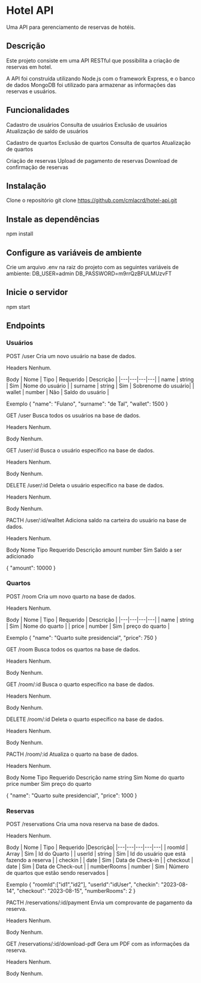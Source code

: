 # Hotel API
Uma API para gerenciamento de reservas de hotéis.

## Descrição
Este projeto consiste em uma API RESTful que possibilita a criação de reservas em hotel.

A API foi construída utilizando Node.js com o framework Express, e o banco de dados MongoDB foi utilizado para armazenar as informações das reservas e usuários.

## Funcionalidades
Cadastro de usuários
Consulta de usuários
Exclusão de usuários
Atualização de saldo de usuários

Cadastro de quartos
Exclusão de quartos
Consulta de quartos
Atualização de quartos

Criação de reservas
Upload de pagamento de reservas
Download de confirmação de reservas

## Instalação
Clone o repositório
git clone https://github.com/cmlacrd/hotel-api.git

## Instale as dependências
npm install

## Configure as variáveis de ambiente
Crie um arquivo .env na raiz do projeto com as seguintes variáveis de ambiente:
DB_USER=admin
DB_PASSWORD=m9rrQzBFULMUzvFT

## Inicie o servidor
npm start

## Endpoints

### Usuários
POST /user
Cria um novo usuário na base de dados.

Headers
Nenhum.

Body
| Nome  | Tipo  | Requerido  |  Descrição |
|---|---|---|---|
| name | string | Sim | Nome do usuário |
| surname | string | Sim | Sobrenome do usuário|
| wallet | number | Não | Saldo do usuário |


Exemplo
{
"name": "Fulano",
"surname": "de Tal",
"wallet": 1500
}

GET /user
Busca todos os usuários na base de dados.

Headers
Nenhum.

Body
Nenhum.

GET /user/:id
Busca o usuário específico na base de dados.

Headers
Nenhum.

Body
Nenhum.

DELETE /user/:id
Deleta o usuário específico na base de dados.

Headers
Nenhum.

Body
Nenhum.

PACTH /user/:id/walltet
Adiciona saldo na carteira do usuário na base de dados.

Headers
Nenhum.

Body
Nome Tipo Requerido Descrição
amount number Sim Saldo a ser adicionado

{
"amount": 10000
}

### Quartos
POST /room
Cria um novo quarto na base de dados.

Headers
Nenhum.

Body
| Nome | Tipo | Requerido | Descrição |
|---|---|---|---|
| name | string | Sim | Nome do quarto |
| price | number | Sim | preço do quarto |

Exemplo
{
"name": "Quarto suíte presidencial",
"price": 750
}

GET /room
Busca todos os quartos na base de dados.

Headers
Nenhum.

Body
Nenhum.

GET /room/:id
Busca o quarto específico na base de dados.

Headers
Nenhum.

Body
Nenhum.

DELETE /room/:id
Deleta o quarto específico na base de dados.

Headers
Nenhum.

Body
Nenhum.

PACTH /room/:id
Atualiza o quarto na base de dados.

Headers
Nenhum.

Body
Nome Tipo Requerido Descrição
name string Sim Nome do quarto
price number Sim preço do quarto

{
"name": "Quarto suíte presidencial",
"price": 1000
}

### Reservas
POST /reservations
Cria uma nova reserva na base de dados.

Headers
Nenhum.

Body
| Nome | Tipo | Requerido |Descrição|
|---|---|---|---|---|
| roomId  | Array  | Sim | Id do Quarto |
| userId  | string | Sim | Id do usuário que está fazendo a reserva |
| checkin |   | date | Sim | Data de Check-in |
| checkout  | date | Sim | Data de Check-out |
| numberRooms  | number | Sim | Número de quartos que estão sendo reservados |

Exemplo
{
    "roomId":["id1","id2"],
    "userId":"idUser",
    "checkin": "2023-08-14",
    "checkout": "2023-08-15",
    "numberRooms": 2
}

PACTH /reservations/:id/payment
Envia um comprovante de pagamento da reserva.

Headers
Nenhum.

Body
Nenhum.

GET /reservations/:id/download-pdf
Gera um PDF com as informações da reserva.

Headers
Nenhum.

Body
Nenhum.
